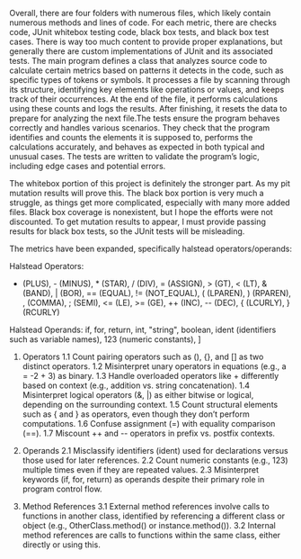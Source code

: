 Overall, there are four folders with numerous files, which likely contain numerous methods and lines of code. For each metric, there are checks code, JUnit whitebox testing code, black box tests, and black box test cases. There is way too much content to provide proper explanations, but generally there are custom implementations of JUnit and its associated tests. The main program defines a class that analyzes source code to calculate certain metrics based on patterns it detects in the code, such as specific types of tokens or symbols. It processes a file by scanning through its structure, identifying key elements like operations or values, and keeps track of their occurrences. At the end of the file, it performs calculations using these counts and logs the results. After finishing, it resets the data to prepare for analyzing the next file.The tests ensure the program behaves correctly and handles various scenarios. They check that the program identifies and counts the elements it is supposed to, performs the calculations accurately, and behaves as expected in both typical and unusual cases. The tests are written to validate the program’s logic, including edge cases and potential errors.

The whitebox portion of this project is definitely the stronger part. As my pit mutation results will prove this. The black box portion is very much a struggle, as things get more complicated, especially with many more added files. Black box coverage is nonexistent, but I hope the efforts were not discounted. To get mutation results to appear, I must provide passing results for black box tests, so the JUnit tests will be misleading.

The metrics have been expanded, specifically halstead operators/operands:

Halstead Operators:
+ (PLUS), - (MINUS), * (STAR), / (DIV), = (ASSIGN), > (GT), < (LT), & (BAND), | (BOR), == (EQUAL), != (NOT_EQUAL), ( (LPAREN), ) (RPAREN), , (COMMA), ; (SEMI), <= (LE), >= (GE), ++ (INC), -- (DEC), { (LCURLY), } (RCURLY)

Halstead Operands:
if, for, return, int, "string", boolean, ident (identifiers such as variable names), 123 (numeric constants), ]

1. Operators
1.1 Count pairing operators such as (), {}, and [] as two distinct operators.
1.2 Misinterpret unary operators in equations (e.g., a = -2 + 3) as binary.
1.3 Handle overloaded operators like + differently based on context (e.g., addition vs. string concatenation).
1.4 Misinterpret logical operators (&, |) as either bitwise or logical, depending on the surrounding context.
1.5 Count structural elements such as { and } as operators, even though they don’t perform computations.
1.6 Confuse assignment (=) with equality comparison (==).
1.7 Miscount ++ and -- operators in prefix vs. postfix contexts.

2. Operands
2.1 Misclassify identifiers (ident) used for declarations versus those used for later references.
2.2 Count numeric constants (e.g., 123) multiple times even if they are repeated values.
2.3 Misinterpret keywords (if, for, return) as operands despite their primary role in program control flow.

3. Method References
3.1 External method references involve calls to functions in another class, identified by referencing a different class or object (e.g., OtherClass.method() or instance.method()).
3.2 Internal method references are calls to functions within the same class, either directly or using this.
